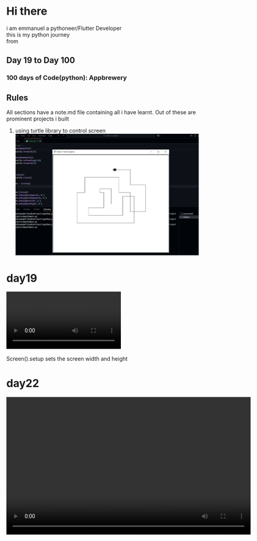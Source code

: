 # Hi there

i am emmanuel a pythoneer/Flutter Developer </br>
this is my python journey</br>
from </br>

## Day 19 to Day 100

### 100 days of Code(python): Appbrewery

## Rules

All sections have a note.md file containing all i have learnt.
Out of these are prominent projects i built 
1. using turtle library to control screen
![Navigation turtle](day19/image.png)
<h1>day19</h1>
<p>
    <video controls>
        <source src="day19/turtle.mp4" type="video/mp4">
        Your browser does not support the video tag.
    </video>
</p>
Screen().setup sets the screen width and height

<h1>day22</h1>

<video width="640" height="360" controls>
  <source src="day22/day22.mp4" type="video/mp4">
  Your browser does not support the video tag.
</video>